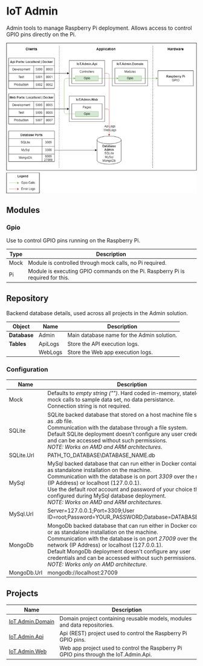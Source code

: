 # IoT Admin

Admin tools to manage Raspberry Pi deployment. Allows access to control GPIO pins directly on the Pi.

![IoT.Admin](/.docs/IoT.Admin.Application.png)

## Modules

### Gpio

Use to control GPIO pins running on the Raspberry Pi.

|Type|Description|
|-----|-----|
|Mock|Module is controlled through mock calls, no Pi required.|
|Pi|Module is executing GPIO commands on the Pi. Raspberry Pi is required for this.|

## Repository

Backend database details, used across all projects in the Admin solution.

|Object|Name|Description|
|-----|-----|-----|
|**Database**|Admin|Main database name for the Admin solution.|
|**Tables**|ApiLogs|Store the API execution logs.|
||WebLogs|Store the Web app execution logs.|

### Configuration

|Name|Description|
|-----|-----|
|Mock|Defaults to *empty string ("")*. Hard coded in-memory, stateless, mock calls to sample data set, no data persistance.<br /> Connection string is not required.|
|SQLite|SQLite backed database that stored on a host machine file system as _.db_ file.<br />Communication with the database through a file system.<br />Default SQLite deployment doesn't configure any user credentials and can be accessed without such permissions.<br>_NOTE: Works on AMD and ARM architectures_.|
|SQLite.Url|PATH_TO_DATABASE\DATABASE_NAME.db|
|MySql|MySql backed database that can run either in Docker container or as standalone installation on the machine.<br />Communication with the database is on port _3309_ over the network (IP Address) or localhost (127.0.0.1).<br />Use the default _root_ account and password of your choice that is configured during MySql database deployment.<br>_NOTE: Works on AMD and ARM architectures_.|
|MySql.Url|Server=127.0.0.1;Port=3309;User ID=root;Password=YOUR_PASSWORD;Database=DATABASE_NAME|
|MongoDb|MongoDb backed database that can run either in Docker container or as standalone installation on the machine.<br />Communication with the database is on port _27009_ over the network (IP Address) or localhost (127.0.0.1).<br />Default MongoDb deployment doesn't configure any user credentials and can be accessed without such permissions.<br>_NOTE: Works only on AMD architecture_.|
|MongoDb.Url|mongodb://localhost:27009|

## Projects

|Name|Description|
|-----|-----|
|[IoT.Admin.Domain](/.docs/IoT.Admin.Domain.md)|Domain project containing reusable models, modules and data repositories.|
|[IoT.Admin.Api](/.docs/IoT.Admin.Api.md)|Api (REST) project used to control the Raspberry Pi GPIO pins.|
|[IoT.Admin.Web](/.docs/IoT.Admin.Web.md)|Web app project used to control the Raspberry Pi GPIO pins through the IoT.Admin.Api.|